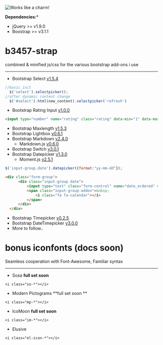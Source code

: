 ![Works like a charm!](https://travis-ci.org/travis-ci/travis-web.svg?branch=master)

**Dependencies:*** 
- jQuery >= v1.9.0
- Boostrap >= v3.1.1

b3457-strap
===========

combined &amp; minified js/css for the various bootstrap add-ons i use

---

- Bootstrap Select [v1.5.4](https://github.com/silviomoreto/bootstrap-select) 
```js
//basic init
  $('select').selectpicker();
//after dynamic content change
  $('#select').html(new_content).selectpicker('refresh')
```
- Bootstrap Rating Input [v1.0.0](https://github.com/javiertoledo/bootstrap-rating-input)
```html
<input type="number" name="rating" class="rating" data-min="1" data-max="5" data-clearable="&nbsp;"/>
```
- Bootstrap Maxlength [v1.5.3](https://github.com/mimo84/bootstrap-maxlength)
- Bootstrap Lightbox [v0.6.1](https://github.com/jbutz/bootstrap-lightbox)
- Bootstrap Markdown [v2.4.0](https://github.com/toopay/bootstrap-markdown)
  - Markdown.js [v0.6.0](https://github.com/evilstreak/markdown-js) 
- Bootstrap Switch [v3.0.1](https://github.com/nostalgiaz/bootstrap-switch) 
- Bootstrap Datepicker [v1.3.0](http://www.eyecon.ro/bootstrap-datepicker/)
  - Moment.js [v2.5.1](http://momentjs.com/)
```js
$('input-group.date').datepicker({format:"yy-mm-dd"});
```
```html
<div class="form-group">
      <div class="input-group date">
          <input type="text" class="form-control" name="date_ordered" value="14-05-28" >
          <span class="input-group-addon">&nbsp;
              <i class="fa fa-calendar"></i>
          </span>
      </div>
  </div>
```
- Bootstrap Timepicker [v0.2.5](https://github.com/jdewit/bootstrap-timepicker)
- Bootstrap DateTimepicker [v3.0.0](https://github.com/Eonasdan/bootstrap-datetimepicker)
- More to follow..

bonus iconfonts **(docs soon)**
==========

Seamless cooperation with Font-Awesome, Familiar syntax 

---

- Sosa **full set soon**
```
<i class="so-*"></i>
```
- Modern Pictograms **full set soon **
```
<i class="mp-*"></i>
```
- IcoMoon **full set soon**
```
<i class="im-*"></i>
```
- Elusive
```
<i class="el-icon-*"></i>
```
